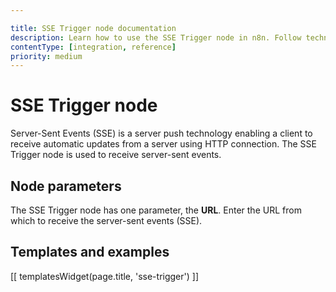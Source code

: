 ```yaml
---

title: SSE Trigger node documentation
description: Learn how to use the SSE Trigger node in n8n. Follow technical documentation to integrate SSE Trigger node into your workflows.
contentType: [integration, reference]
priority: medium
---
```


# SSE Trigger node

Server-Sent Events (SSE) is a server push technology enabling a client to receive automatic updates from a server using HTTP connection. The SSE Trigger node is used to receive server-sent events.

## Node parameters

The SSE Trigger node has one parameter, the **URL**. Enter the URL from which to receive the server-sent events (SSE).


## Templates and examples

<!-- see https://www.notion.so/n8n/Pull-in-templates-for-the-integrations-pages-37c716837b804d30a33b47475f6e3780 -->
[[ templatesWidget(page.title, 'sse-trigger') ]]
